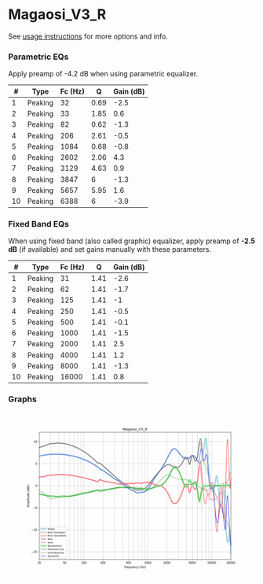 # Magaosi_V3_R
See [usage instructions](https://github.com/jaakkopasanen/AutoEq#usage) for more options and info.

### Parametric EQs
Apply preamp of -4.2 dB when using parametric equalizer.

|   # | Type    |   Fc (Hz) |    Q |   Gain (dB) |
|-----|---------|-----------|------|-------------|
|   1 | Peaking |        32 | 0.69 |        -2.5 |
|   2 | Peaking |        33 | 1.85 |         0.6 |
|   3 | Peaking |        82 | 0.62 |        -1.3 |
|   4 | Peaking |       206 | 2.61 |        -0.5 |
|   5 | Peaking |      1084 | 0.68 |        -0.8 |
|   6 | Peaking |      2602 | 2.06 |         4.3 |
|   7 | Peaking |      3129 | 4.63 |         0.9 |
|   8 | Peaking |      3847 | 6    |        -1.3 |
|   9 | Peaking |      5657 | 5.95 |         1.6 |
|  10 | Peaking |      6388 | 6    |        -3.9 |

### Fixed Band EQs
When using fixed band (also called graphic) equalizer, apply preamp of **-2.5 dB** (if available) and set gains manually with these parameters.

|   # | Type    |   Fc (Hz) |    Q |   Gain (dB) |
|-----|---------|-----------|------|-------------|
|   1 | Peaking |        31 | 1.41 |        -2.6 |
|   2 | Peaking |        62 | 1.41 |        -1.7 |
|   3 | Peaking |       125 | 1.41 |        -1   |
|   4 | Peaking |       250 | 1.41 |        -0.5 |
|   5 | Peaking |       500 | 1.41 |        -0.1 |
|   6 | Peaking |      1000 | 1.41 |        -1.5 |
|   7 | Peaking |      2000 | 1.41 |         2.5 |
|   8 | Peaking |      4000 | 1.41 |         1.2 |
|   9 | Peaking |      8000 | 1.41 |        -1.3 |
|  10 | Peaking |     16000 | 1.41 |         0.8 |

### Graphs
![](./Magaosi_V3_R.png)
